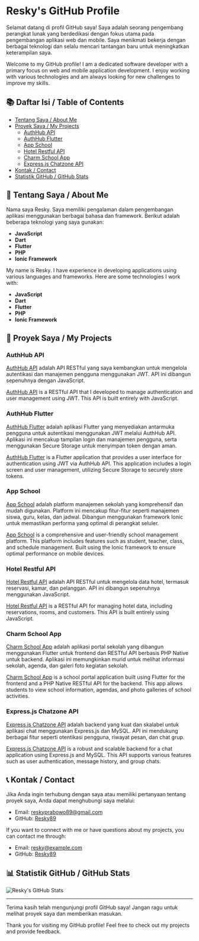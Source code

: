 # Resky's GitHub Profile

Selamat datang di profil GitHub saya! Saya adalah seorang pengembang perangkat lunak yang berdedikasi dengan fokus utama pada pengembangan aplikasi web dan mobile. Saya menikmati bekerja dengan berbagai teknologi dan selalu mencari tantangan baru untuk meningkatkan keterampilan saya.

Welcome to my GitHub profile! I am a dedicated software developer with a primary focus on web and mobile application development. I enjoy working with various technologies and am always looking for new challenges to improve my skills.

## 📚 Daftar Isi / Table of Contents

- [Tentang Saya / About Me](#tentang-saya--about-me)
- [Proyek Saya / My Projects](#proyek-saya--my-projects)
  - [AuthHub API](#authhub-api)
  - [AuthHub Flutter](#authhub-flutter)
  - [App School](#app-school)
  - [Hotel Restful API](#hotel-restful-api)
  - [Charm School App](#charm-school-app)
  - [Express.js Chatzone API](#expressjs-chatzone-api)
- [Kontak / Contact](#kontak--contact)
- [Statistik GitHub / GitHub Stats](#statistik-github--github-stats)

## 📖 Tentang Saya / About Me

Nama saya Resky. Saya memiliki pengalaman dalam pengembangan aplikasi menggunakan berbagai bahasa dan framework. Berikut adalah beberapa teknologi yang saya gunakan:

- **JavaScript**
- **Dart**
- **Flutter**
- **PHP**
- **Ionic Framework**

My name is Resky. I have experience in developing applications using various languages and frameworks. Here are some technologies I work with:

- **JavaScript**
- **Dart**
- **Flutter**
- **PHP**
- **Ionic Framework**

## 💼 Proyek Saya / My Projects

### AuthHub API

[AuthHub API](https://github.com/Resky89/authhub-api) adalah API RESTful yang saya kembangkan untuk mengelola autentikasi dan manajemen pengguna menggunakan JWT. API ini dibangun sepenuhnya dengan JavaScript.

[AuthHub API](https://github.com/Resky89/authhub-api) is a RESTful API that I developed to manage authentication and user management using JWT. This API is built entirely with JavaScript.

### AuthHub Flutter

[AuthHub Flutter](https://github.com/Resky89/authhub-flutter) adalah aplikasi Flutter yang menyediakan antarmuka pengguna untuk autentikasi menggunakan JWT melalui AuthHub API. Aplikasi ini mencakup tampilan login dan manajemen pengguna, serta menggunakan Secure Storage untuk menyimpan token dengan aman.

[AuthHub Flutter](https://github.com/Resky89/authhub-flutter) is a Flutter application that provides a user interface for authentication using JWT via AuthHub API. This application includes a login screen and user management, utilizing Secure Storage to securely store tokens.

### App School

[App School](https://github.com/Resky89/app-school) adalah platform manajemen sekolah yang komprehensif dan mudah digunakan. Platform ini mencakup fitur-fitur seperti manajemen siswa, guru, kelas, dan jadwal. Dibangun menggunakan framework Ionic untuk memastikan performa yang optimal di perangkat seluler.

[App School](https://github.com/Resky89/app-school) is a comprehensive and user-friendly school management platform. This platform includes features such as student, teacher, class, and schedule management. Built using the Ionic framework to ensure optimal performance on mobile devices.

### Hotel Restful API

[Hotel Restful API](https://github.com/Resky89/hotel-restful-api) adalah API RESTful untuk mengelola data hotel, termasuk reservasi, kamar, dan pelanggan. API ini dibangun sepenuhnya menggunakan JavaScript.

[Hotel Restful API](https://github.com/Resky89/hotel-restful-api) is a RESTful API for managing hotel data, including reservations, rooms, and customers. This API is built entirely using JavaScript.

### Charm School App

[Charm School App](https://github.com/Resky89/charm-school-app) adalah aplikasi portal sekolah yang dibangun menggunakan Flutter untuk frontend dan RESTful API berbasis PHP Native untuk backend. Aplikasi ini memungkinkan murid untuk melihat informasi sekolah, agenda, dan galeri foto kegiatan sekolah.

[Charm School App](https://github.com/Resky89/charm-school-app) is a school portal application built using Flutter for the frontend and a PHP Native RESTful API for the backend. This app allows students to view school information, agendas, and photo galleries of school activities.

### Express.js Chatzone API

[Express.js Chatzone API](https://github.com/Resky89/express.js-chatzone-api) adalah backend yang kuat dan skalabel untuk aplikasi chat menggunakan Express.js dan MySQL. API ini mendukung berbagai fitur seperti otentikasi pengguna, riwayat pesan, dan chat grup.

[Express.js Chatzone API](https://github.com/Resky89/express.js-chatzone-api) is a robust and scalable backend for a chat application using Express.js and MySQL. This API supports various features such as user authentication, message history, and group chats.

## 📞 Kontak / Contact

Jika Anda ingin terhubung dengan saya atau memiliki pertanyaan tentang proyek saya, Anda dapat menghubungi saya melalui:

- Email: [reskyprabowo89@gmail.com](mailto:reskyprabowo89@gmail.com)
- GitHub: [Resky89](https://github.com/Resky89)

If you want to connect with me or have questions about my projects, you can contact me through:

- Email: [resky@example.com](mailto:resky@example.com)
- GitHub: [Resky89](https://github.com/Resky89)

## 📊 Statistik GitHub / GitHub Stats

![Resky's GitHub Stats](https://github-readme-stats.vercel.app/api?username=Resky89&show_icons=true&theme=radical)

---

Terima kasih telah mengunjungi profil GitHub saya! Jangan ragu untuk melihat proyek saya dan memberikan masukan.

Thank you for visiting my GitHub profile! Feel free to check out my projects and provide feedback.
